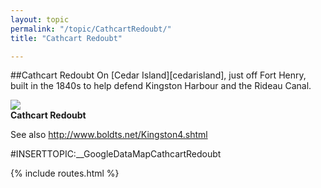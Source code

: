 ```yaml
---
layout: topic
permalink: "/topic/CathcartRedoubt/"
title: "Cathcart Redoubt"

---
```


##Cathcart Redoubt
On [Cedar Island][cedarisland], just off Fort Henry, built in the 1840s to help defend Kingston Harbour and the Rideau Canal.

<img src="http://home.ca.inter.net/~gkmd/Cathcart.jpg"><br>**Cathcart Redoubt**

See also http://www.boldts.net/Kingston4.shtml

#INSERTTOPIC:__GoogleDataMapCathcartRedoubt

{% include routes.html %}

